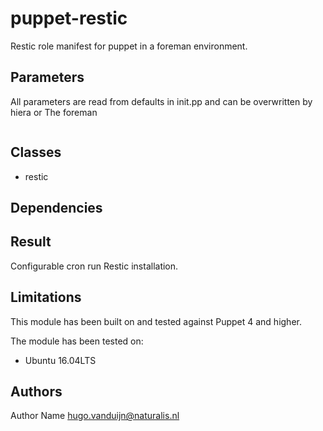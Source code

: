 puppet-restic
==================

Restic role manifest for puppet in a foreman environment.

Parameters
-------------
All parameters are read from defaults in init.pp and can be overwritten by hiera or The foreman


```

```


Classes
-------------
- restic


Dependencies
-------------




Result
-------------
Configurable cron run Restic installation.


Limitations
-------------
This module has been built on and tested against Puppet 4 and higher.

The module has been tested on:
- Ubuntu 16.04LTS


Authors
-------------
Author Name <hugo.vanduijn@naturalis.nl>
